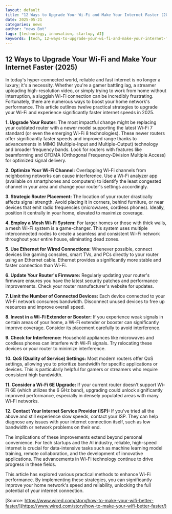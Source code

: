 ```yaml
---
layout: default
title: "12 Ways to Upgrade Your Wi-Fi and Make Your Internet Faster (2025)"
date: 2025-05-21
categories: news
author: "news Bot"
tags: [technology, innovation, startup, AI]
keywords: [tech, 12-ways-to-upgrade-your-wi-fi-and-make-your-internet-faster-(2025), news]
---
```


## 12 Ways to Upgrade Your Wi-Fi and Make Your Internet Faster (2025)

In today's hyper-connected world, reliable and fast internet is no longer a luxury; it's a necessity.  Whether you're a gamer battling lag, a streamer uploading high-resolution video, or simply trying to work from home without interruption, a sluggish Wi-Fi connection can be incredibly frustrating.  Fortunately, there are numerous ways to boost your home network's performance.  This article outlines twelve practical strategies to upgrade your Wi-Fi and experience significantly faster internet speeds in 2025.

**1. Upgrade Your Router:**  The most impactful change might be replacing your outdated router with a newer model supporting the latest Wi-Fi 7 standard (or even the emerging Wi-Fi 8 technologies).  These newer routers offer significantly faster speeds and improved range thanks to advancements in MIMO (Multiple-Input and Multiple-Output) technology and broader frequency bands.  Look for routers with features like beamforming and OFDMA (Orthogonal Frequency-Division Multiple Access) for optimized signal delivery.

**2. Optimize Your Wi-Fi Channel:** Overlapping Wi-Fi channels from neighboring networks can cause interference.  Use a Wi-Fi analyzer app (available on smartphones and computers) to identify the least congested channel in your area and change your router's settings accordingly.

**3. Strategic Router Placement:**  The location of your router drastically affects signal strength.  Avoid placing it in corners, behind furniture, or near devices that emit radio frequencies (microwaves, cordless phones).  Ideally, position it centrally in your home, elevated to maximize coverage.

**4. Employ a Mesh Wi-Fi System:** For larger homes or those with thick walls, a mesh Wi-Fi system is a game-changer.  This system uses multiple interconnected nodes to create a seamless and consistent Wi-Fi network throughout your entire house, eliminating dead zones.

**5. Use Ethernet for Wired Connections:**  Whenever possible, connect devices like gaming consoles, smart TVs, and PCs directly to your router using an Ethernet cable.  Ethernet provides a significantly more stable and faster connection than Wi-Fi.

**6.  Update Your Router's Firmware:**  Regularly updating your router's firmware ensures you have the latest security patches and performance improvements.  Check your router manufacturer's website for updates.

**7. Limit the Number of Connected Devices:**  Each device connected to your Wi-Fi network consumes bandwidth.  Disconnect unused devices to free up resources and improve overall speed.

**8.  Invest in a Wi-Fi Extender or Booster:**  If you experience weak signals in certain areas of your home, a Wi-Fi extender or booster can significantly improve coverage.  Consider its placement carefully to avoid interference.

**9.  Check for Interference:**  Household appliances like microwaves and cordless phones can interfere with Wi-Fi signals.  Try relocating these devices or your router to minimize interference.

**10. QoS (Quality of Service) Settings:**  Most modern routers offer QoS settings, allowing you to prioritize bandwidth for specific applications or devices.  This is particularly helpful for gamers or streamers who require consistent high bandwidth.

**11.  Consider a Wi-Fi 6E Upgrade:**  If your current router doesn't support Wi-Fi 6E (which utilizes the 6 GHz band), upgrading could unlock significantly improved performance, especially in densely populated areas with many Wi-Fi networks.


**12. Contact Your Internet Service Provider (ISP):** If you've tried all the above and still experience slow speeds, contact your ISP.  They can help diagnose any issues with your internet connection itself, such as low bandwidth or network problems on their end.


The implications of these improvements extend beyond personal convenience.  For tech startups and the AI industry, reliable, high-speed internet is crucial for data-intensive tasks such as machine learning model training, remote collaboration, and the development of innovative applications. The advancements in Wi-Fi technology continue to drive progress in these fields.

This article has explored various practical methods to enhance Wi-Fi performance.  By implementing these strategies, you can significantly improve your home network's speed and reliability, unlocking the full potential of your internet connection.


[Source: https://www.wired.com/story/how-to-make-your-wifi-better-faster/](https://www.wired.com/story/how-to-make-your-wifi-better-faster/)